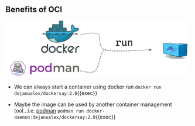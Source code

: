 ## Benefits of OCI

![Scan results](./assets/podmandocker.png)


* We can always start a container using docker run `docker run dejanualex/dockersay:2.0`{{exec}}

* Maybe the image can be used by another container management tool...i.e. [podman](https://podman.io/) `podman run docker-daemon:dejanualex/dockersay:2.0`{{exec}}